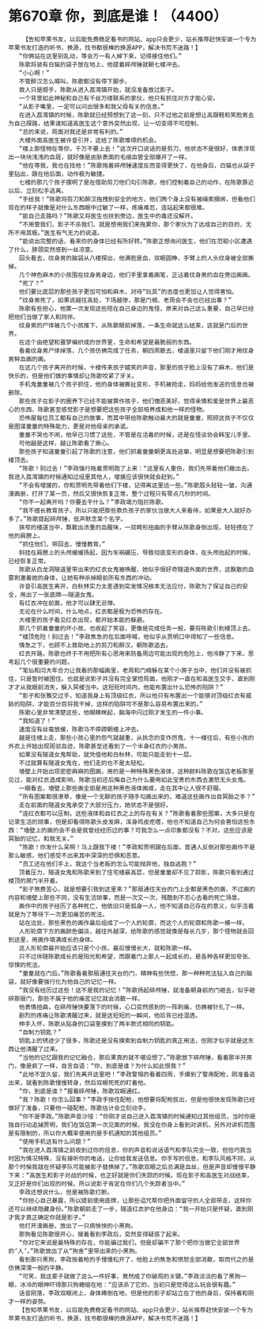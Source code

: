 # 第670章 你，到底是谁！（4400）
        【告知苹果书友，以后能免费稳定看书的网站、app只会更少，站长推荐赶快安装一个专为苹果书友打造的听书，换源，找书都很棒的换源APP，解决书荒不迷路！】
       “你俩站在这里别乱动，等会万一有人掉下来，记得接住他们。”
       陈歌将装有白猫的袋子放在地上，他提着碎颅锤就朝七楼冲去。
       “小心啊！”
       不管醉汉怎么喊叫，陈歌都没有停下脚步。
       救人只是顺手，陈歌从进入荔湾镇开始，就没准备放过影子。
       一个背景如此神秘和自己有千丝万缕联系的家伙，他只有抓住对方才能心安。
       “从影子嘴里，一定可以问出很多和我父母有关的信息。”
       在进入荔湾镇的时候，陈歌就已经预想到了这一刻，只不过他之前是想让高跟鞋和笑脸男去为自己探路，结果谁知道高医生这个意外突然出现，让一切变得不可控制。
       “总的来说，局面对我还是非常有利的。”
       大楼外面高医生被许音引开，这给了陈歌难得的机会。
       “楼上那怪物在等你，千万不要上去！”这次开口说话的是剪刀，他状态不是很好，体表浮现出一块块浅浅的血斑，就好像是皮肤表面的毛细血管全部爆开了一样。
       “他在等我，我也在找他！”陈歌拖着碎颅锤速度反而变得更快了，在他身后，白猫也从袋子里钻出，跟在他后面，动作极为敏捷。
       七楼的那几个孩子摆明了是在借助剪刀他们勾引陈歌，他们控制着自己的动作，在陈歌靠近以后，立刻松手逃离。
       “手给我！”陈歌将剪刀和醉汉拖拽到安全的地方，他们两个身上没有被绳索捆绑，但看他们现在的样子就像是对什么东西眼中过敏了一样，疼痛难忍，连站起来都很难。
       “能自己走路吗？”陈歌又将医生也扶到旁边，医生中的毒还没解开。
       “不用管我们，影子不杀我们，就是想用我们来拖累你，那个家伙为了达成自己的目的，无所不用其极。”医生有气无力的说道。
       “能说出完整的话，看来你的身体已经有所好转。”陈歌正想询问医生，他们在范聪小区遭遇了什么，脖颈突然感到一丝凉意。
       回头看去，纹身男的脑袋从八楼探出，他满脸是血，双眼圆睁，手臂上的人头纹身被全部撕掉。
       几个神色麻木的小孩围在纹身男身边，他们手里拿着画笔，正沾着纹身男的血在旁边画画。
       “死了？”
       他们要比底层的那些孩子更加可怕和麻木，对待“玩具”的态度也更加让人觉得害怕。
       “纹身男死了，如果说越往高处，下场越惨，那是门楠、老周会不会也已经出事？”
       陈歌有些担心，他第一次发现这些陪在自己身边的鬼怪，原来对自己这么重要，自己早已经把他们当做了家人和同伴。
       纹身男的尸体被几个小孩推下，从陈歌眼前掉落，一条生命就这么结束，这就是门后的世界。
       在这个由绝望和噩梦编织成的世界里，生命和希望是最脆弱的东西。
       看着纹身男尸体掉落，几个孩仿佛完成了任务，朝四周散去，楼道里只留下他们刚才用纹身男鲜血画的画。
       在这几个孩子离开的时候，十楼传来孩子嬉笑的声音，那里的孩子脸上没有了麻木，他们是快乐的，但是他们做的事情却让陈歌咬紧了牙关。
       手机鬼童童被几个孩子抓住，他的身体被撕扯变形，手机被抢走，妈妈给他发送的信息也被删除。
       那些孩子在影子的圈养下已经不能被算作孩子，他们憎恶美好，觉得亲情和爱是世界上最恶心的东西，陈歌甚至感觉影子是想要把这些孩子全部培养成和他一样的怪物。
       恐怖屋每位员工都有自己的故事，而其中带给陈歌触动最大的就是童童，照顾这孩子不仅仅是图谋童童的特殊能力，更是对他母亲的承诺。
       童童不哭也不闹，他早已习惯了这些，不管是在活着的时候，还是在怪谈协会韩宝儿手里。
       可他越是这样，越让陈歌看了揪心。
       那些孩子知道童童引起了陈歌的注意，他们抓着童童朝更高处逃窜，明显是想要把陈歌引到楼顶去。
       “陈歌！别过去！”李政强行拖着贾明跑了上来：“这里有人重伤，我们先带着他们撤出去。我进入荔湾镇的时候通知过组里其他人，增援应该很快就会赶到。”
       “不会有增援的，你和贾明先带着他们下楼，记得离这里远一些。”陈歌眉头轻轻一皱，沟通漫画册，打开了某一页，然后又很快恢复正常，整个过程只有零点几秒的时间。
       “你不一起离开吗？你要去干什么？”李政竭力阻拦陈歌。
       “我不擅长教育孩子，所以只能把那些欺负孩子的家伙当做大人来看待，如果是大人就好办多了。”陈歌提起碎颅锤，低声默念某个名字。
       狭窄的楼道当中，飘散出浓重的血腥味，一双畸形扭曲的手臂从陈歌身侧出现，轻轻搭在了他的肩膀上。
       “抓住他们，带回去，慢慢教育。”
       斜挂在肩膀上的头颅缓缓扬起，因为车祸碾压，导致彻底变形的身体，在头颅抬起的时候，已经恢复正常。
       陈歌从白龙洞隧道里带出来的红衣女鬼被唤醒，她似乎很好奇隧道外面的世界，这飘散的血雾刺激着她的身体，让她有种杀掉眼前所有东西的冲动。
       许音引高医生离开，白秋林实力太差遇到突发情况根本无法应付，陈歌为了保证自己的安全，用出了一张底牌——隧道女鬼。
       有红衣冲在前面，他才可以肆无忌惮。
       无论在什么时间，什么地点，红衣都是极为恐怖的存在。
       大楼里的孩子看见红衣出现，都开始本能的躲避。
       那几个抓着童童的坏小孩，也收起了笑容，更像是完成任务一般，要将陈歌引到楼顶上去。
       “楼顶危险！别过去！”李政焦急的在后面呼喊，他似乎从贾明口中得知了一些信息。
       情急之下，也顾不上救助地上的剪刀和醉汉，朝陈歌追去。
       红衣开路，陈歌也终于不用把所有心思用来防备周边可能出现的危险上，他冷静了下来，思考起几个很重要的问题。
       “笔仙和闫大年合力让我看的那幅画里，老周和门楠躲在某个小房子当中，他们并没有被抓住，只是暂时被困住。也就是说影子并没有完全掌控局面，他刚才一直在和高医生交手，直到刚才才从我眼前消失，躲入冥楼当中。这短短时间内，他能布置出什么恐怖的陷阱？”
       “影子和张雅交过手，知道我身上有顶级红衣，所以他只有布置出一个能够对顶级红衣有威胁的陷阱，才能百分百将我干掉，这样的陷阱可不是那么容易布置出来的。”
       陈歌心里非常清楚这些，他眼睛眯起，脑海中闪过刚才发生的一件小事。
       “我知道了！”
       速度没有丝毫放缓，陈歌马不停蹄朝楼上冲去。
       越是往楼上走，那些小孩心里的怨气就越重，从执念的变作厉鬼，十一楼往后，有些小孩的外衣上开始出现斑驳血迹，陈歌甚至还看到了一个半身红衣的小男孩。
       如果没有隧道女鬼帮助，就凭借他和白秋林，可能只能走到十一层。
       不过就算有隧道女鬼在，他们走的也不是太轻松。
       墙壁上开始出现密密麻麻的图画，用的是一种特殊黑色液体，这种颜料陈歌在饭店老板那里见过，能对红衣造成影响，陈歌当初还后悔自己为什么要用如此宝贵的东西去激怒无头女鬼。
       一眼看去，墙壁上那些画全部是用这种黑色液体画成，走在其中让人很不舒服。
       “所有图案都很潦草，像是一个无聊的孩子随手勾画出来的，难道这些画作出自冥胎之手？”
       走在前面的隧道女鬼承受了大部分压力，她状态不是很好。
       “连红衣都可以压制，这些液体和自红衣之上的存在有关？”陈歌看着那些图案，大多只是在记录生活的琐事，但是却看得陈歌头皮发麻，浑身鸡皮疙瘩，他也不知道自己为何会害怕这些东西：“墙壁上的画的会不会是我曾经经历过的事？可我怎么一点印象都没有？不对，这些应该是冥胎的记忆，和我无关。”
       “陈歌！你发什么呆啊！马上跟我下楼！”李政和贾明跟在后面，普通人反倒对那些画作不是那么敏感，他们感受不出来其中深深的恐惧和恶意。
       “员工还在他们手上，我这个当老板的怎么可能抛弃他，独自逃跑？”
       顶着压力，隧道女鬼和陈歌来到了住宅楼最高层，但是童童却不见了踪影，陈歌只看到通过楼顶的房门半开着。
       “影子煞费苦心，就是想要引我到这里来？”那扇通往天台的门上全都是黑色的画，不过画的内容和墙壁上那些不同，没有生活琐事，而是一次又一次，残酷到不忍心去看的死亡场景。
       画作中的孩子经历了各种死亡，他依旧只是孤身一人，他不知道自己存在的意义，似乎活着就是为了等待下一次更加痛苦的死法。
       站在远处，那些黑色的画作最后组成了一个人的轮廓，而这个人的轮廓和陈歌一模一样。
       人形轮廓下方的画颜色偏淡，越往外越深，给陈歌的感觉就像是每长几岁，那个怪物就会回到这里，用画作填满成长的身体。
       这人形轮廓最开始应该只是个小孩，最后慢慢长大，就和陈歌一样。
       只不过伴随陈歌成长的是阳光和希望，而跟着门上那人一起成长的，是各种各样更加夸张、惊悚的死法。
       “童童就在门后。”陈歌看着那扇通往天台的门，精神有些恍惚，那一种种死法钻入自己的脑袋，就好像要强行化为他自己的记忆一样。
       “我没有经历过这些！这不是我的记忆！”陈歌扬起碎颅锤，就准备朝身前的门砸去，似乎砸碎那扇门，那些不属于他的痛苦记忆就会消散一样。
       他表情扭曲，在碎颅锤快要落下的时候，心口突然感到的一阵刺痛，仿佛被针扎了一样。
       剧烈的疼痛让陈歌清醒过来，就是这短短的一瞬间，他后背已经湿透。
       伸手入怀，陈歌从贴身的口袋里摸到了两半款式相同的钥匙。
       “自制力钥匙？”
       钥匙上的锈迹少了很多，陈歌还是没有摸索到自制力钥匙的真正用法，但刚才似乎就是这东西让他清醒了过来。
       “当他的记忆跟我的记忆融合，那后果真的就不堪设想了。”陈歌放下碎颅锤，看着那半开房门，像是疯了一样，自言自语：“你，到底是谁？为什么如此恨我？”
       “此地不宜久留，我们先离开这里吧！”李政警惕的看着四周，手摸到了警用配枪，刚准备逃出来，就看到陈歌慢慢转身，然后双眼死死的盯着他。
       “你，到底是谁？”握着碎颅锤，陈歌双眼通红。
       “我？陈歌！你怎么回事？”李政手按住配枪，他想要将配枪拔出，但是他很快发现陈歌已经做好了准备，只要他一碰配枪，陈歌估计会立刻动手。
       “你不是李政。”陈歌声音沙哑：“你刚才说自己进入荔湾镇的时候通知过其他组员，当时你是独自行动追捕贾明，我们在饭店第一次见面的时候，我没在你身上看到对讲机，另外对讲机范围是有限制的，所以你大概率使用的是手机通知的其他组员。”
       “使用手机这有什么问题？”
       “我在进入荔湾镇之前收到过你的信息，你的声音和说话语气和李队完全一致，但恰巧我当时因为情况特殊，没有接听你的电话，让你给我发送信息。你手写的信息，和李队风格不同，从那个时候我就在怀疑李队可能被影子替换掉了。”陈歌双眼之后总满是血丝，但是声音却慢慢平静下来：“高医生和影子对战的时候，也正好就是你们失踪的时候。现在影子和高医生对战结束，又正好是你们出现的时候，所以说影子肯定在你们几个失踪者当中。”
       李政还想说什么，但是被陈歌打断。
       “你担心自己暴露，所以提前使用底牌，让那些诅咒帮你把外面留守的人全部带走，这样你还可以继续隐藏身份。”陈歌朝前走了一步，隧道红衣护在他身边：“我一开始只是怀疑，直到刚才我才真正确定你就是影子。”
       他打开漫画册，放出了一只病怏怏的小黑狗。
       那狗看见陈歌很开心，接着看到李政后，突然变得疑惑了起来。
       “你对它来说是最特殊的存在，你能骗过我们，但是却骗不了那个把你当做它全部世界的‘人’。”陈歌放出了从“狗舍”里带出来的小黑狗。
       看到那只黑狗，李政按着枪的手慢慢松开了，他脸上的焦急和愤怒全部消散，取而代之的是仿佛深潭一般的平静。
       “可笑，我这辈子就做了这么一件好事，竟然成了你破局的关键。”李政淡淡的看了黑狗一眼，冰冷的眼神吓得那只狗蜷缩在地：“应该杀了它的，当初只是觉得这么玩会很有趣。”
       话音刚落，李政双眼闭上，身体瘫倒在地，但是他的影子却站立在了他的身后，保持着和刚才一样的姿势。
       【告知苹果书友，以后能免费稳定看书的网站、app只会更少，站长推荐赶快安装一个专为苹果书友打造的听书，换源，找书都很棒的换源APP，解决书荒不迷路！】